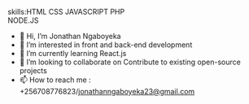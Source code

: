 skills:HTML
       CSS 
       JAVASCRIPT
       PHP    
       NODE.JS
    
- 👋 Hi, I’m Jonathan Ngaboyeka 
- 👀 I’m interested in front and back-end development
- 🌱 I’m currently learning React.js
- 💞️ I’m looking to collaborate on Contribute to existing open-source projects 
- 📫 How to reach me : +256708776823/jonathanngaboyeka23@gmail.com


<!---
jonathanngaboyekaenjie/jonathanngaboyekaenjie is a ✨ special ✨ repository because its `README.md` (this file) appears on your GitHub profile.
You can click the Preview link to take a look at your changes.
--->
